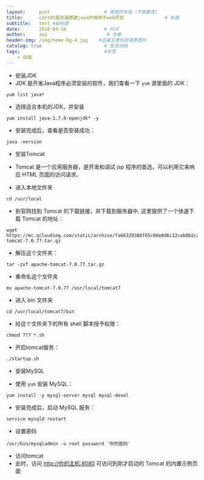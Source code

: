 ```yaml
---
layout:     post                    # 使用的布局（不需要改）
title:      centOS服务器搭建java环境用于web项目               # 标题
subtitle:   test #副标题
date:       2018-04-16              # 时间
author:     zwy                      # 作者
header-img: /img/home-bg-4.jpg    #这篇文章标题背景图片
catalog: true                       # 是否归档
tags:                               #标签
    - 后端
---
```


- 安装JDK
- JDK 是开发Java程序必须安装的软件，我们查看一下 `yum` 源里面的 JDK：

```shell
yum list java*
```

- 选择适合本机的JDK，并安装

```shell
yum install java-1.7.0-openjdk* -y
```

- 安装完成后，查看是否安装成功：

```shell
java -version
```

- 安装Tomcat
- Tomcat 是一个应用服务器，是开发和调试 jsp 程序的首选，可以利用它来响应 HTML 页面的访问请求。


- 进入本地文件夹

```shell
cd /usr/local
```

- 到官网找到 Tomcat 的下载链接，并下载到服务器中, 这里提供了一个快速下载 Tomcat 的地址：

```shell
wget https://mc.qcloudimg.com/static/archive/fa66329388f85c08e8d6c12ceb8b2ca3/apache-tomcat-7.0.77.tar.gz
```

- 解压这个文件夹：

```shell
tar -zxf apache-tomcat-7.0.77.tar.gz
```

- 重命名这个文件夹

```shell
mv apache-tomcat-7.0.77 /usr/local/tomcat7
```

- 进入 bin 文件夹

```shell
cd /usr/local/tomcat7/bin
```

- 给这个文件夹下的所有 shell 脚本授予权限：

```shell
chmod 777 *.sh
```

- 开启tomcat服务：

```shell
./startup.sh
```

- 安装MySQL


- 使用 `yum` 安装 MySQL：

```shell
yum install -y mysql-server mysql mysql-devel
```

- 安装完成后，启动 MySQL 服务：

```shell
service mysqld restart
```

- 设置密码

```shell
/usr/bin/mysqladmin -u root password '你的密码'
```

- 访问tomcat
- 此时，访问 [http://你的主机:8080]() 可访问到刚才启动的 Tomcat 的内置示例页面
